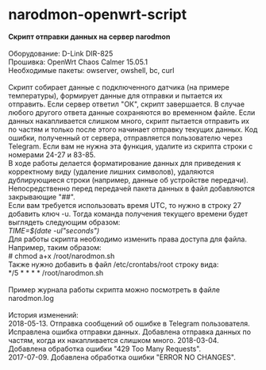 # narodmon-openwrt-script
<b>Скрипт отправки данных на сервер narodmon</b><br/>
<br/>
Оборудование: D-Link DIR-825<br/>
Прошивка: OpenWrt Chaos Calmer 15.05.1<br/>
Необходимые пакеты: owserver, owshell, bc, curl<br/>
<br/>
Скрипт собирает данные с подключенного датчика (на примере температуры), формирует данные для отправки и пытается их отправить. Если сервер ответил "ОК", скрипт завершается. В случае любого другого ответа данные сохраняются во временном файле. Если данных накапливается слишком много, скрипт пытается отправить их по частям и только после этого начинает отправку текущих данных. Код ошибки, полученный от сервера, отправляется пользователю через Telegram. Если вам не нужна эта функция, удалите из скрипта строки с номерами 24-27 и 83-85.<br/>
В ходе работы делается форматирование данных для приведения к корректному виду (удаление лишних символов), удаляются дублирующиеся строки (например, данные об устройстве передачи). Непосредственно перед передачей пакета данных в файл добавляются закрывающие "##".<br/>
Если вам требуется использовать время UTC, то нужно в строку 27 добавить ключ -u. Тогда команда получения текущего времени будет выглядеть следующим образом:<br/>
<i>TIME=$(date -uI"seconds")</i><br/>
Для работы скрипта необходимо изменить права доступа для файла. Например, таким образом:<br/>
\# chmod a+x /root/narodmon.sh<br/>
Также нужно добавить в файл /etc/crontabs/root строку вида:<br/>
\*/5 \* \* \* \* /root/narodmon.sh<br/>
<br/>
Пример журнала работы скрипта можно посмотреть в файле narodmon.log
<br/>
<br/>
История изменений:<br/>
2018-05-13. Отправка сообщений об ошибке в Telegram пользователя.
            Исправлена ошибка отправки данных.
            Добавлена отправка данных по частям, когда их накапливается слишком много.
2018-03-04. Добавлена обработка ошибки "429 Too Many Requests".<br/>
2017-07-09. Добавлена обработка ошибки "ERROR NO CHANGES".
